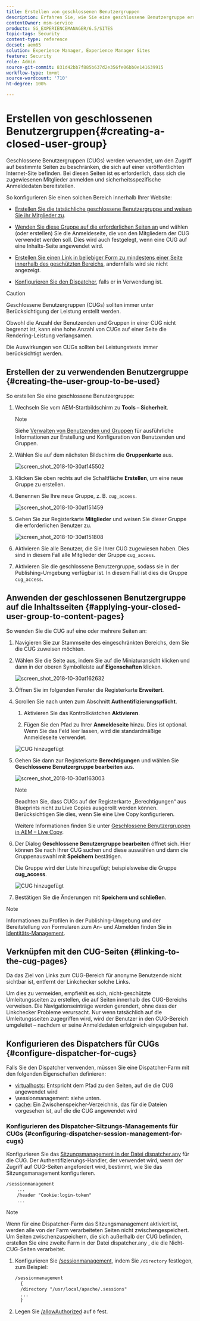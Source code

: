 ```yaml
---
title: Erstellen von geschlossenen Benutzergruppen
description: Erfahren Sie, wie Sie eine geschlossene Benutzergruppe erstellen.
contentOwner: msm-service
products: SG_EXPERIENCEMANAGER/6.5/SITES
topic-tags: Security
content-type: reference
docset: aem65
solution: Experience Manager, Experience Manager Sites
feature: Security
role: Admin
source-git-commit: 831d42bb7f885b637d2e356fe06bb0e141639915
workflow-type: tm+mt
source-wordcount: '710'
ht-degree: 100%

---
```


# Erstellen von geschlossenen Benutzergruppen{#creating-a-closed-user-group}

Geschlossene Benutzergruppen (CUGs) werden verwendet, um den Zugriff auf bestimmte Seiten zu beschränken, die sich auf einer veröffentlichten Internet-Site befinden. Bei diesen Seiten ist es erforderlich, dass sich die zugewiesenen Mitglieder anmelden und sicherheitsspezifische Anmeldedaten bereitstellen.

So konfigurieren Sie einen solchen Bereich innerhalb Ihrer Website:

* [Erstellen Sie die tatsächliche geschlossene Benutzergruppe und weisen Sie ihr Mitglieder zu](#creating-the-user-group-to-be-used).

* [Wenden Sie diese Gruppe auf die erforderlichen Seiten an](#applying-your-closed-user-group-to-content-pages) und wählen (oder erstellen) Sie die Anmeldeseite, die von den Mitgliedern der CUG verwendet werden soll. Dies wird auch festgelegt, wenn eine CUG auf eine Inhalts-Seite angewendet wird.

* [Erstellen Sie einen Link in beliebiger Form zu mindestens einer Seite innerhalb des geschützten Bereichs](#linking-to-the-cug-pages), andernfalls wird sie nicht angezeigt.

* [Konfigurieren Sie den Dispatcher](#configure-dispatcher-for-cugs), falls er in Verwendung ist.

>[!CAUTION]
>
>Geschlossene Benutzergruppen (CUGs) sollten immer unter Berücksichtigung der Leistung erstellt werden.
>
>Obwohl die Anzahl der Benutzenden und Gruppen in einer CUG nicht begrenzt ist, kann eine hohe Anzahl von CUGs auf einer Seite die Rendering-Leistung verlangsamen.
>
>Die Auswirkungen von CUGs sollten bei Leistungstests immer berücksichtigt werden.

## Erstellen der zu verwendenden Benutzergruppe {#creating-the-user-group-to-be-used}

So erstellen Sie eine geschlossene Benutzergruppe:

1. Wechseln Sie vom AEM-Startbildschirm zu **Tools – Sicherheit**.

   >[!NOTE]
   >
   >Siehe [Verwalten von Benutzenden und Gruppen](/help/sites-administering/security.md#managing-users-and-groups) für ausführliche Informationen zur Erstellung und Konfiguration von Benutzenden und Gruppen.

1. Wählen Sie auf dem nächsten Bildschirm die **Gruppenkarte** aus.

   ![screen_shot_2018-10-30at145502](assets/screenshot_2018-10-30at145502.png)

1. Klicken Sie oben rechts auf die Schaltfläche **Erstellen**, um eine neue Gruppe zu erstellen.
1. Benennen Sie Ihre neue Gruppe, z. B. `cug_access`.

   ![screen_shot_2018-10-30at151459](assets/screenshot_2018-10-30at151459.png)

1. Gehen Sie zur Registerkarte **Mitglieder** und weisen Sie dieser Gruppe die erforderlichen Benutzer zu.

   ![screen_shot_2018-10-30at151808](assets/screenshot_2018-10-30at151808.png)

1. Aktivieren Sie alle Benutzer, die Sie Ihrer CUG zugewiesen haben. Dies sind in diesem Fall alle Mitglieder der Gruppe `cug_access`.
1. Aktivieren Sie die geschlossene Benutzergruppe, sodass sie in der Publishing-Umgebung verfügbar ist. In diesem Fall ist dies die Gruppe `cug_access`.

## Anwenden der geschlossenen Benutzergruppe auf die Inhaltsseiten {#applying-your-closed-user-group-to-content-pages}

So wenden Sie die CUG auf eine oder mehrere Seiten an:

1. Navigieren Sie zur Stammseite des eingeschränkten Bereichs, dem Sie die CUG zuweisen möchten.
1. Wählen Sie die Seite aus, indem Sie auf die Miniaturansicht klicken und dann in der oberen Symbolleiste auf **Eigenschaften** klicken.

   ![screen_shot_2018-10-30at162632](assets/screenshot_2018-10-30at162632.png)

1. Öffnen Sie im folgenden Fenster die Registerkarte **Erweitert**.

1. Scrollen Sie nach unten zum Abschnitt **Authentifizierungspflicht**.

   1. Aktivieren Sie das Kontrollkästchen **Aktivieren**.

   1. Fügen Sie den Pfad zu Ihrer **Anmeldeseite** hinzu.
Dies ist optional. Wenn Sie das Feld leer lassen, wird die standardmäßige Anmeldeseite verwendet.

   ![CUG hinzugefügt](assets/cug-authentication-requirement.png)

1. Gehen Sie dann zur Registerkarte **Berechtigungen** und wählen Sie **Geschlossene Benutzergruppe bearbeiten** aus.

   ![screen_shot_2018-10-30at163003](assets/screenshot_2018-10-30at163003.png)

   >[!NOTE]
   >
   >Beachten Sie, dass CUGs auf der Registerkarte „Berechtigungen“ aus Blueprints nicht zu Live Copies ausgerollt werden können. Berücksichtigen Sie dies, wenn Sie eine Live Copy konfigurieren.
   >
   >Weitere Informationen finden Sie unter [Geschlossene Benutzergruppen in AEM – Live Copy](closed-user-groups.md#aem-livecopy).

1. Der Dialog **Geschlossene Benutzergruppe bearbeiten** öffnet sich. Hier können Sie nach Ihrer CUG suchen und diese auswählen und dann die Gruppenauswahl mit **Speichern** bestätigen.

   Die Gruppe wird der Liste hinzugefügt; beispielsweise die Gruppe **cug_access**.

   ![CUG hinzugefügt](assets/cug-added.png)

1. Bestätigen Sie die Änderungen mit **Speichern und schließen**.

>[!NOTE]
>
>Informationen zu Profilen in der Publishing-Umgebung und der Bereitstellung von Formularen zum An- und Abmelden finden Sie in [Identitäts-Management](/help/sites-administering/identity-management.md).

## Verknüpfen mit den CUG-Seiten {#linking-to-the-cug-pages}

Da das Ziel von Links zum CUG-Bereich für anonyme Benutzende nicht sichtbar ist, entfernt der Linkchecker solche Links.

Um dies zu vermeiden, empfiehlt es sich, nicht-geschützte Umleitungsseiten zu erstellen, die auf Seiten innerhalb des CUG-Bereichs verweisen. Die Navigationseinträge werden gerendert, ohne dass der Linkchecker Probleme verursacht. Nur wenn tatsächlich auf die Umleitungsseiten zugegriffen wird, wird der Benutzer in den CUG-Bereich umgeleitet – nachdem er seine Anmeldedaten erfolgreich eingegeben hat.

## Konfigurieren des Dispatchers für CUGs {#configure-dispatcher-for-cugs}

Falls Sie den Dispatcher verwenden, müssen Sie eine Dispatcher-Farm mit den folgenden Eigenschaften definieren:

* [virtualhosts](https://experienceleague.adobe.com/docs/experience-manager-dispatcher/using/configuring/dispatcher-configuration.html?lang=de#identifying-virtual-hosts-virtualhosts): Entspricht dem Pfad zu den Seiten, auf die die CUG angewendet wird
* \sessionmanagement: siehe unten.
* [cache](https://experienceleague.adobe.com/docs/experience-manager-dispatcher/using/configuring/dispatcher-configuration.html?lang=de#configuring-the-dispatcher-cache-cache): Ein Zwischenspeicher-Verzeichnis, das für die Dateien vorgesehen ist, auf die die CUG angewendet wird

### Konfigurieren des Dispatcher-Sitzungs-Managements für CUGs {#configuring-dispatcher-session-management-for-cugs}

Konfigurieren Sie das [Sitzungsmanagement in der Datei dispatcher.any](https://experienceleague.adobe.com/docs/experience-manager-dispatcher/using/configuring/dispatcher-configuration.html?lang=de#enabling-secure-sessions-sessionmanagement) für die CUG. Der Authentifizierungs-Handler, der verwendet wird, wenn der Zugriff auf CUG-Seiten angefordert wird, bestimmt, wie Sie das Sitzungsmanagement konfigurieren.

```xml
/sessionmanagement
    ...
    /header "Cookie:login-token"
    ...
```

>[!NOTE]
>
>Wenn für eine Dispatcher-Farm das Sitzungsmanagement aktiviert ist, werden alle von der Farm verarbeiteten Seiten nicht zwischengespeichert. Um Seiten zwischenzuspeichern, die sich außerhalb der CUG befinden, erstellen Sie eine zweite Farm in der Datei dispatcher.any
>, die die Nicht-CUG-Seiten verarbeitet.

1. Konfigurieren Sie [/sessionmanagement](https://experienceleague.adobe.com/docs/experience-manager-dispatcher/using/configuring/dispatcher-configuration.html?lang=de#enabling-secure-sessions-sessionmanagement), indem Sie `/directory` festlegen, zum Beispiel:

   ```xml
   /sessionmanagement
     {
     /directory "/usr/local/apache/.sessions"
     ...
     }
   ```

1. Legen Sie [/allowAuthorized](https://experienceleague.adobe.com/docs/experience-manager-dispatcher/using/configuring/dispatcher-configuration.html?lang=de#caching-when-authentication-is-used) auf `0` fest.

